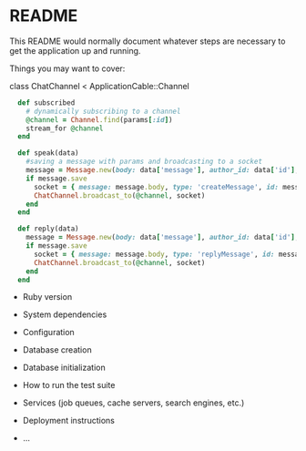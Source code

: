 # README

This README would normally document whatever steps are necessary to get the
application up and running.

Things you may want to cover:

class ChatChannel < ApplicationCable::Channel

```ruby
  def subscribed
    # dynamically subscribing to a channel
    @channel = Channel.find(params[:id])
    stream_for @channel
  end

  def speak(data)
    #saving a message with params and broadcasting to a socket
    message = Message.new(body: data['message'], author_id: data['id'], channel_id: data['channelId'])
    if message.save
      socket = { message: message.body, type: 'createMessage', id: message.id, author_id: message.author_id, channel_id: message.channel_id, created_at: message.created_at}
      ChatChannel.broadcast_to(@channel, socket)
    end
  end

  def reply(data)
    message = Message.new(body: data['message'], author_id: data['id'], channel_id: data['channelId'], parent_message_id: data['parentMessageId'])
    if message.save
      socket = { message: message.body, type: 'replyMessage', id: message.id, author_id: message.author_id, channel_id: message.channel_id, created_at: message.created_at, parent_message_id: message.parent_message_id}
      ChatChannel.broadcast_to(@channel, socket)
    end
  end
```

  

* Ruby version

* System dependencies

* Configuration

* Database creation

* Database initialization

* How to run the test suite

* Services (job queues, cache servers, search engines, etc.)

* Deployment instructions

* ...
